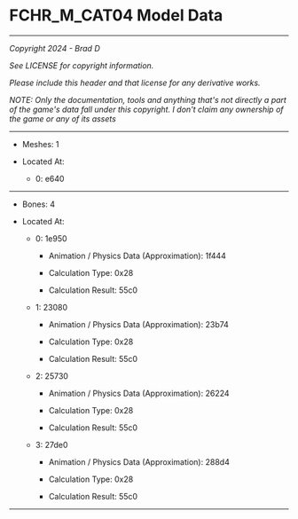# FCHR_M_CAT04 Model Data

---

*Copyright 2024 - Brad D*

*See LICENSE for copyright information.*

*Please include this header and that license for any derivative works.*

*NOTE: Only the documentation, tools and anything that's not directly a part of the game's data fall under this copyright. I don't claim any ownership of the game or any of its assets*

---

* Meshes: 1

* Located At:

  * 0: e640

---

* Bones: 4

* Located At:

  * 0: 1e950

    * Animation / Physics Data (Approximation): 1f444

    * Calculation Type: 0x28

    * Calculation Result: 55c0

  * 1: 23080

    * Animation / Physics Data (Approximation): 23b74

    * Calculation Type: 0x28

    * Calculation Result: 55c0

  * 2: 25730

    * Animation / Physics Data (Approximation): 26224

    * Calculation Type: 0x28

    * Calculation Result: 55c0

  * 3: 27de0

    * Animation / Physics Data (Approximation): 288d4

    * Calculation Type: 0x28

    * Calculation Result: 55c0

---

